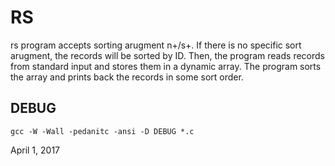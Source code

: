 # RS
rs program accepts sorting arugment n+/s+. 
If there is no specific sort arugment, the records will be sorted by ID. 
Then, the program reads records from standard input and stores them in a dynamic array. 
The program sorts the array and prints back the records in some sort order.                             

## DEBUG
```
gcc -W -Wall -pedanitc -ansi -D DEBUG *.c
```

April 1, 2017